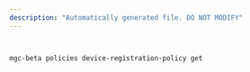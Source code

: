 ```yaml
---
description: "Automatically generated file. DO NOT MODIFY"
---
```


```bash


mgc-beta policies device-registration-policy get

```